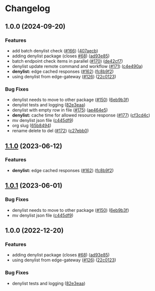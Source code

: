 # Changelog

## 1.0.0 (2024-09-20)


### Features

* add batch denylist check ([#166](https://github.com/storacha/reads/issues/166)) ([407aecb](https://github.com/storacha/reads/commit/407aecb427ffc3717966066c9e9f7892c420fea2))
* adding denylist package (closes [#68](https://github.com/storacha/reads/issues/68)) ([ad93e85](https://github.com/storacha/reads/commit/ad93e85747b7751259c73d1ab52442587d3fde13))
* batch endpoint check items in parallel ([#170](https://github.com/storacha/reads/issues/170)) ([de42cf7](https://github.com/storacha/reads/commit/de42cf7681f8f3996c7a39ff1ec7188a1a833dde))
* denylist update remote command and workflow ([#171](https://github.com/storacha/reads/issues/171)) ([c4e490a](https://github.com/storacha/reads/commit/c4e490a2393ebfadcbbaa63a1f05cba298fda97d))
* **denylist:** edge cached responses ([#162](https://github.com/storacha/reads/issues/162)) ([fc8b9f2](https://github.com/storacha/reads/commit/fc8b9f2cf823d7433d99e49fe5e56991fbf222e0))
* using denylist from edge-gateway ([#126](https://github.com/storacha/reads/issues/126)) ([22c0123](https://github.com/storacha/reads/commit/22c012362ba15ac5f2ec6547374622c8c5e60302))


### Bug Fixes

* denylist needs to move to other package ([#150](https://github.com/storacha/reads/issues/150)) ([6eb9b3f](https://github.com/storacha/reads/commit/6eb9b3f99bb62ba0158c417623f0e98cf9a82ee2))
* denylist tests and logging ([82e3eaa](https://github.com/storacha/reads/commit/82e3eaadf57026038168f4c8828821317064b1dc))
* denylist with empty row in file ([#175](https://github.com/storacha/reads/issues/175)) ([ae464e5](https://github.com/storacha/reads/commit/ae464e56dac6ce0be0b122fbcbe0c9096115bacb))
* **denylist:** cache time for allowed resource response ([#177](https://github.com/storacha/reads/issues/177)) ([cf3cd4c](https://github.com/storacha/reads/commit/cf3cd4c66af7054d5ee00e3d2200af4b84bfa1f8))
* mv denylist json file ([c445df9](https://github.com/storacha/reads/commit/c445df9fdbcb9fd8c2f9775a86f4554c297f67b3))
* org slug ([65b8494](https://github.com/storacha/reads/commit/65b849482cc02e75f3d081267bd89af7ff09a4dd))
* rename delete to del ([#172](https://github.com/storacha/reads/issues/172)) ([c27ebb0](https://github.com/storacha/reads/commit/c27ebb086d55f3eb1d749ed2b7170ee5d2abeca3))

## [1.1.0](https://github.com/web3-storage/reads/compare/denylist-v1.0.1...denylist-v1.1.0) (2023-06-12)


### Features

* **denylist:** edge cached responses ([#162](https://github.com/web3-storage/reads/issues/162)) ([fc8b9f2](https://github.com/web3-storage/reads/commit/fc8b9f2cf823d7433d99e49fe5e56991fbf222e0))

## [1.0.1](https://github.com/web3-storage/reads/compare/denylist-v1.0.0...denylist-v1.0.1) (2023-06-01)


### Bug Fixes

* denylist needs to move to other package ([#150](https://github.com/web3-storage/reads/issues/150)) ([6eb9b3f](https://github.com/web3-storage/reads/commit/6eb9b3f99bb62ba0158c417623f0e98cf9a82ee2))
* mv denylist json file ([c445df9](https://github.com/web3-storage/reads/commit/c445df9fdbcb9fd8c2f9775a86f4554c297f67b3))

## 1.0.0 (2022-12-20)


### Features

* adding denylist package (closes [#68](https://github.com/web3-storage/reads/issues/68)) ([ad93e85](https://github.com/web3-storage/reads/commit/ad93e85747b7751259c73d1ab52442587d3fde13))
* using denylist from edge-gateway ([#126](https://github.com/web3-storage/reads/issues/126)) ([22c0123](https://github.com/web3-storage/reads/commit/22c012362ba15ac5f2ec6547374622c8c5e60302))


### Bug Fixes

* denylist tests and logging ([82e3eaa](https://github.com/web3-storage/reads/commit/82e3eaadf57026038168f4c8828821317064b1dc))
